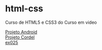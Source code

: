 # html-css
 Curso de HTML5 e CSS3 do Curso em video
 
 <a href="desafios/modulo02/desafio-010/progeto-android/index.html" target="_blank">Projeto Android<br></a>
 <a href="desafios/modulo02/desafio-012/projeto-cordel/index.html" target="_blank">Projeto Cordel<br></a>
 <a href="Exercicio/ex025/form003.html">ex025</a>

